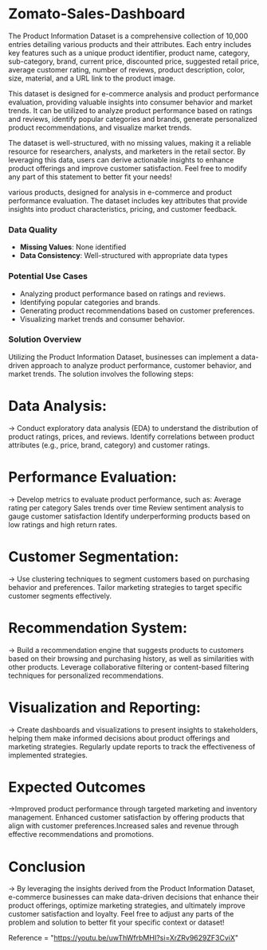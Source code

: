 # Zomato-Sales-Dashboard
The Product Information Dataset is a comprehensive collection of 10,000 entries detailing various products and their attributes. Each entry includes key features such as a unique product identifier, product name, category, sub-category, brand, current price, discounted price, suggested retail price, average customer rating, number of reviews, product description, color, size, material, and a URL link to the product image.

This dataset is designed for e-commerce analysis and product performance evaluation, providing valuable insights into consumer behavior and market trends. It can be utilized to analyze product performance based on ratings and reviews, identify popular categories and brands, generate personalized product recommendations, and visualize market trends.

The dataset is well-structured, with no missing values, making it a reliable resource for researchers, analysts, and marketers in the retail sector. By leveraging this data, users can derive actionable insights to enhance product offerings and improve customer satisfaction. Feel free to modify any part of this statement to better fit your needs!

various products, designed for analysis in e-commerce and product performance evaluation. The dataset includes key attributes that provide insights into product characteristics, pricing, and customer feedback.

### Data Quality
- **Missing Values**: None identified
- **Data Consistency**: Well-structured with appropriate data types

### Potential Use Cases
- Analyzing product performance based on ratings and reviews.
- Identifying popular categories and brands.
- Generating product recommendations based on customer preferences.
- Visualizing market trends and consumer behavior.
### Solution Overview
Utilizing the Product Information Dataset, businesses can implement a data-driven approach to analyze product performance, customer behavior, and market trends. The solution involves the following steps:
# Data Analysis:
-> Conduct exploratory data analysis (EDA) to understand the distribution of product ratings, prices, and reviews.
Identify correlations between product attributes (e.g., price, brand, category) and customer ratings.
# Performance Evaluation:
-> Develop metrics to evaluate product performance, such as:
Average rating per category Sales trends over time Review sentiment analysis to gauge customer satisfaction Identify underperforming products based on low ratings and high return rates.
# Customer Segmentation:
-> Use clustering techniques to segment customers based on purchasing behavior and preferences.
Tailor marketing strategies to target specific customer segments effectively.
# Recommendation System:
-> Build a recommendation engine that suggests products to customers based on their browsing and purchasing history, as well as similarities with other products.
Leverage collaborative filtering or content-based filtering techniques for personalized recommendations.
# Visualization and Reporting: 
-> Create dashboards and visualizations to present insights to stakeholders, helping them make informed decisions about product offerings and marketing strategies.
Regularly update reports to track the effectiveness of implemented strategies.
# Expected Outcomes
->Improved product performance through targeted marketing and inventory management.
Enhanced customer satisfaction by offering products that align with customer preferences.Increased sales and revenue through effective recommendations and promotions.
# Conclusion
-> By leveraging the insights derived from the Product Information Dataset, e-commerce businesses can make data-driven decisions that enhance their product offerings, optimize marketing strategies, and ultimately improve customer satisfaction and loyalty. Feel free to adjust any parts of the problem and solution to better fit your specific context or dataset!
 
Reference = "https://youtu.be/uwThWfrbMHI?si=XrZRv9629ZF3CviX"
   
